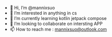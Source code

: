 - 👋 Hi, I’m @mannixsuo
- 👀 I’m interested in anything in cs
- 🌱 I’m currently learning kotlin jetpack compose
- 💞️ I’m looking to collaborate on intersting APP
- 📫 How to reach me : mannixsuo@outlook.com

<!---
mannixsuo/mannixsuo is a ✨ special ✨ repository because its `README.md` (this file) appears on your GitHub profile.
You can click the Preview link to take a look at your changes.
--->
